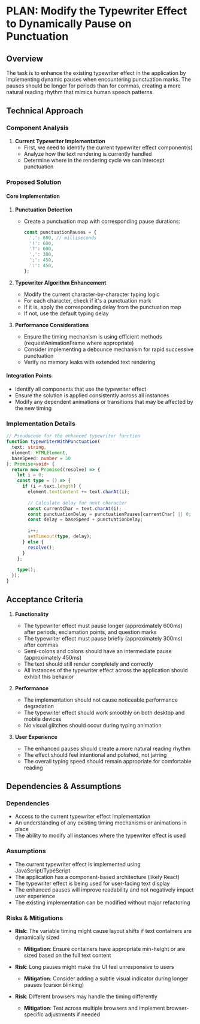 # PLAN: Modify the Typewriter Effect to Dynamically Pause on Punctuation

## Overview
The task is to enhance the existing typewriter effect in the application by implementing dynamic pauses when encountering punctuation marks. The pauses should be longer for periods than for commas, creating a more natural reading rhythm that mimics human speech patterns.

## Technical Approach

### Component Analysis
1. **Current Typewriter Implementation**
   - First, we need to identify the current typewriter effect component(s)
   - Analyze how the text rendering is currently handled
   - Determine where in the rendering cycle we can intercept punctuation

### Proposed Solution

#### Core Implementation
1. **Punctuation Detection**
   - Create a punctuation map with corresponding pause durations:
     ```javascript
     const punctuationPauses = {
       '.': 600, // milliseconds
       '!': 600,
       '?': 600,
       ',': 300,
       ';': 450,
       ':': 450,
     };
     ```

2. **Typewriter Algorithm Enhancement**
   - Modify the current character-by-character typing logic
   - For each character, check if it's a punctuation mark
   - If it is, apply the corresponding delay from the punctuation map
   - If not, use the default typing delay

3. **Performance Considerations**
   - Ensure the timing mechanism is using efficient methods (requestAnimationFrame where appropriate)
   - Consider implementing a debounce mechanism for rapid successive punctuation
   - Verify no memory leaks with extended text rendering

#### Integration Points
- Identify all components that use the typewriter effect
- Ensure the solution is applied consistently across all instances
- Modify any dependent animations or transitions that may be affected by the new timing

### Implementation Details

```typescript
// Pseudocode for the enhanced typewriter function
function typewriterWithPunctuation(
  text: string, 
  element: HTMLElement, 
  baseSpeed: number = 50
): Promise<void> {
  return new Promise((resolve) => {
    let i = 0;
    const type = () => {
      if (i < text.length) {
        element.textContent += text.charAt(i);
        
        // Calculate delay for next character
        const currentChar = text.charAt(i);
        const punctuationDelay = punctuationPauses[currentChar] || 0;
        const delay = baseSpeed + punctuationDelay;
        
        i++;
        setTimeout(type, delay);
      } else {
        resolve();
      }
    };
    
    type();
  });
}
```

## Acceptance Criteria

1. **Functionality**
   - The typewriter effect must pause longer (approximately 600ms) after periods, exclamation points, and question marks
   - The typewriter effect must pause briefly (approximately 300ms) after commas
   - Semi-colons and colons should have an intermediate pause (approximately 450ms)
   - The text should still render completely and correctly
   - All instances of the typewriter effect across the application should exhibit this behavior

2. **Performance**
   - The implementation should not cause noticeable performance degradation
   - The typewriter effect should work smoothly on both desktop and mobile devices
   - No visual glitches should occur during typing animation

3. **User Experience**
   - The enhanced pauses should create a more natural reading rhythm
   - The effect should feel intentional and polished, not jarring
   - The overall typing speed should remain appropriate for comfortable reading

## Dependencies & Assumptions

### Dependencies
- Access to the current typewriter effect implementation
- An understanding of any existing timing mechanisms or animations in place
- The ability to modify all instances where the typewriter effect is used

### Assumptions
- The current typewriter effect is implemented using JavaScript/TypeScript
- The application has a component-based architecture (likely React)
- The typewriter effect is being used for user-facing text display
- The enhanced pauses will improve readability and not negatively impact user experience
- The existing implementation can be modified without major refactoring

### Risks & Mitigations
- **Risk**: The variable timing might cause layout shifts if text containers are dynamically sized
  - **Mitigation**: Ensure containers have appropriate min-height or are sized based on the full text content

- **Risk**: Long pauses might make the UI feel unresponsive to users
  - **Mitigation**: Consider adding a subtle visual indicator during longer pauses (cursor blinking)

- **Risk**: Different browsers may handle the timing differently
  - **Mitigation**: Test across multiple browsers and implement browser-specific adjustments if needed